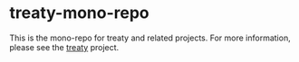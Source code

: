 # treaty-mono-repo

This is the mono-repo for treaty and related projects. For more information, please see the [treaty](treaty/README.md) project.

